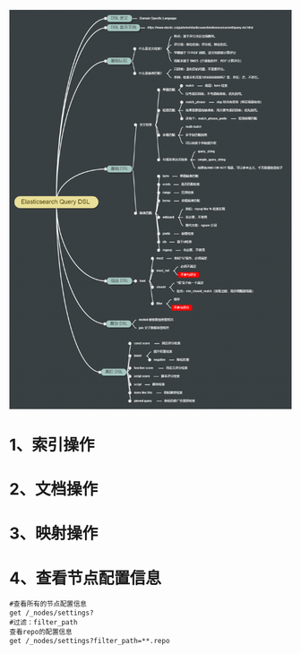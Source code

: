 ![](images/WEBRESOURCE7a2cc7f93a694f9e0af95a0b597d0fe4image.png)

# 1、索引操作

# 2、文档操作

# 3、映射操作

# 4、查看节点配置信息

```
#查看所有的节点配置信息
get /_nodes/settings?
#过滤：filter_path
查看repo的配置信息
get /_nodes/settings?filter_path=**.repo
```